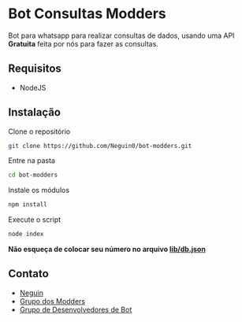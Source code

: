 # Bot Consultas Modders
Bot para whatsapp para realizar consultas de dados,
usando uma API **Gratuita** feita por nós para fazer as consultas.

## Requisitos
- NodeJS

## Instalação
Clone o repositório
```bash
git clone https://github.com/Neguin0/bot-modders.git
```
Entre na pasta
```bash
cd bot-modders
```
Instale os módulos
```bash
npm install
```
Execute o script
```bash
node index
```
**Não esqueça de colocar seu número no arquivo [lib/db.json](lib/db.json)**

## Contato
- [Neguin](https://wa.me/556199955345)
- [Grupo dos Modders](https://chat.whatsapp.com/FfYwi4AIMq4LfibL2gcrnC)
- [Grupo de Desenvolvedores de Bot](https://chat.whatsapp.com/DqF68wia7opDATl7q3gNsQ)
